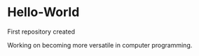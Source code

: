 # Hello-World
First repository created

Working on becoming more versatile in computer programming.
